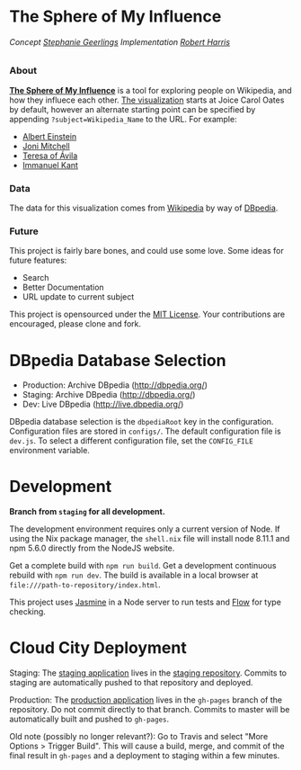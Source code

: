 # The Sphere of My Influence

###### Concept [Stephanie Geerlings](https://twitter.com/geerlinger) Implementation [Robert Harris](https://twitter.com/trebor)

### About

[**The Sphere of My Influence**](http://trebor.github.io/tsomi/) is a tool for exploring people on Wikipedia, and how they influece each other. [The visualization](http://trebor.github.io/tsomi/) starts at Joice Carol Oates by default, however an alternate starting point can be specified by appending `?subject=Wikipedia_Name` to the URL. For example:

- [Albert Einstein](http://trebor.github.io/tsomi/?subject=Albert_Einstein)
- [Joni Mitchell](http://trebor.github.io/tsomi/?subject=Joni_Mitchell)
- [Teresa of Ávila](http://trebor.github.io/tsomi/?subject=Teresa_of_Ávila)
- [Immanuel Kant](http://trebor.github.io/tsomi/?subject=Immanuel_Kant)

### Data

The data for this visualization comes from [Wikipedia](http://wikipedia.org) by way of [DBpedia](http://dbpedia.org).

### Future

This project is fairly bare bones, and could use some love. Some ideas for future features:

- Search
- Better Documentation
- URL update to current subject

This project is opensourced under the [MIT License](http://opensource.org/licenses/MIT). Your contributions are encouraged, please clone and fork.

# DBpedia Database Selection

- Production: Archive DBpedia (http://dbpedia.org/)
- Staging: Archive DBpedia (http://dbpedia.org/)
- Dev: Live DBpedia (http://live.dbpedia.org/)

DBpedia database selection is the `dbpediaRoot` key in the configuration. Configuration files are stored in `configs/`. The default configuration file is `dev.js`. To select a different configuration file, set the `CONFIG_FILE` environment variable.

# Development

**Branch from `staging` for all development.**

The development environment requires only a current version of Node. If using the Nix package manager, the `shell.nix` file will install node 8.11.1 and npm 5.6.0 directly from the NodeJS website.

Get a complete build with `npm run build`. Get a development continuous rebuild with `npm run dev`. The build is available in a local browser at `file:///path-to-repository/index.html`.

This project uses [Jasmine](https://jasmine.github.io/2.0/introduction.html) in a Node server to run tests and [Flow](https://flow.org/en/) for type checking.

# Cloud City Deployment

Staging: The [staging application](http://tsomi-staging.cloudcity.io/) lives in the [staging repository](https://github.com/cloudcity/tsomi-staging). Commits to staging are automatically pushed to that repository and deployed.

Production: The [production application](http://tsomi.cloudcity.io/) lives in the `gh-pages` branch of the repository. Do not commit directly to that branch. Commits to master will be automatically built and pushed to `gh-pages`.

Old note (possibly no longer relevant?): Go to Travis and select "More Options > Trigger Build". This will cause a build, merge, and commit of the final result in `gh-pages` and a deployment to staging within a few minutes.
